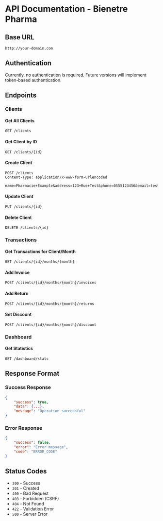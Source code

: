 # API Documentation - Bienetre Pharma

## Base URL
```
http://your-domain.com
```

## Authentication
Currently, no authentication is required. Future versions will implement token-based authentication.

## Endpoints

### Clients

#### Get All Clients
```http
GET /clients
```

#### Get Client by ID
```http
GET /clients/{id}
```

#### Create Client
```http
POST /clients
Content-Type: application/x-www-form-urlencoded

name=Pharmacie+Example&address=123+Rue+Test&phone=0555123456&email=test@example.com&csrf_token=TOKEN
```

#### Update Client
```http
PUT /clients/{id}
```

#### Delete Client
```http
DELETE /clients/{id}
```

### Transactions

#### Get Transactions for Client/Month
```http
GET /clients/{id}/months/{month}
```

#### Add Invoice
```http
POST /clients/{id}/months/{month}/invoices
```

#### Add Return
```http
POST /clients/{id}/months/{month}/returns
```

#### Set Discount
```http
POST /clients/{id}/months/{month}/discount
```

### Dashboard

#### Get Statistics
```http
GET /dashboard/stats
```

## Response Format

### Success Response
```json
{
    "success": true,
    "data": {...},
    "message": "Operation successful"
}
```

### Error Response
```json
{
    "success": false,
    "error": "Error message",
    "code": "ERROR_CODE"
}
```

## Status Codes
- `200` - Success
- `201` - Created
- `400` - Bad Request
- `403` - Forbidden (CSRF)
- `404` - Not Found
- `422` - Validation Error
- `500` - Server Error
